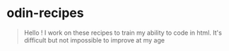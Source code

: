 # odin-recipes
>Hello ! I work on these recipes to train my ability to code in html. It's difficult but not impossible to improve at my age
